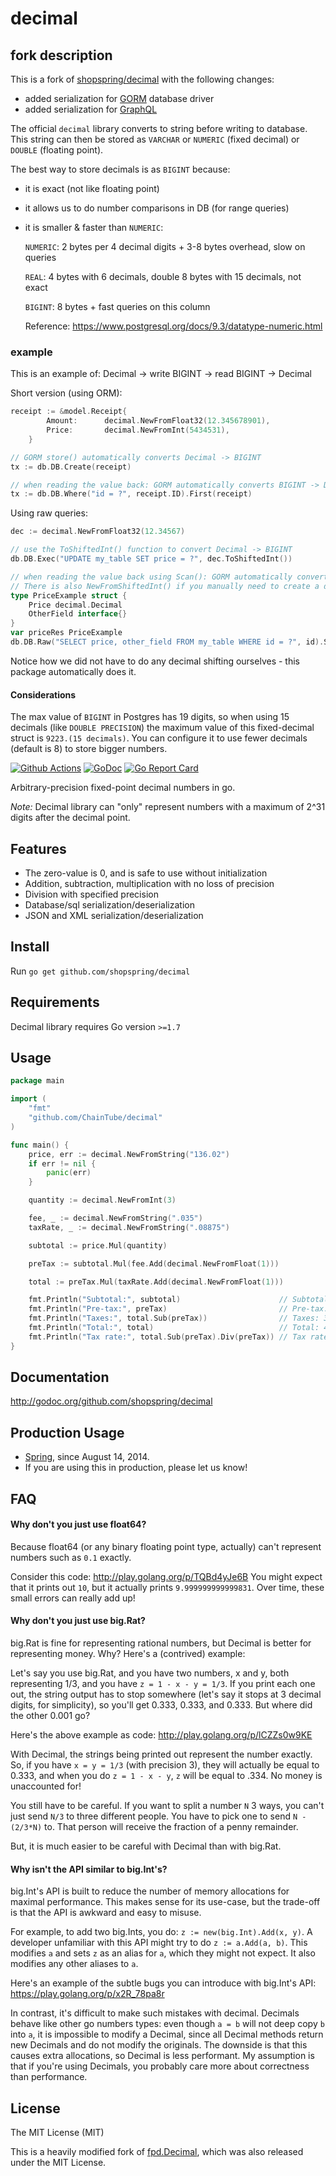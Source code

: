 # decimal

## fork description
This is a fork of [shopspring/decimal](https://github.com/shopspring/decimal)
with the following changes:

- added serialization for [GORM](https://gorm.io/) database driver
- added serialization for [GraphQL](https://github.com/99designs/gqlgen)

The official `decimal` library converts to string before writing to database. This
string can then be stored as `VARCHAR` or `NUMERIC` (fixed decimal) or `DOUBLE` (floating point).

The best way to store decimals is as `BIGINT` because:
- it is exact (not like floating point)
- it allows us to do number comparisons in DB (for range queries)
- it is smaller & faster than `NUMERIC`:

  `NUMERIC`: 2 bytes per 4 decimal digits + 3-8 bytes overhead, slow on queries

  `REAL`: 4 bytes with 6 decimals, double 8 bytes with 15 decimals, not exact

  `BIGINT`: 8 bytes + fast queries on this column

  Reference: https://www.postgresql.org/docs/9.3/datatype-numeric.html


### example
This is an example of: Decimal -> write BIGINT -> read BIGINT -> Decimal

Short version (using ORM):
```go
receipt := &model.Receipt{
		Amount:      decimal.NewFromFloat32(12.345678901),
		Price:       decimal.NewFromInt(5434531),
	}

// GORM store() automatically converts Decimal -> BIGINT	
tx := db.DB.Create(receipt)

// when reading the value back: GORM automatically converts BIGINT -> Decimal
tx := db.DB.Where("id = ?", receipt.ID).First(receipt)
```

Using raw queries:
```go
dec := decimal.NewFromFloat32(12.34567)

// use the ToShiftedInt() function to convert Decimal -> BIGINT	
db.DB.Exec("UPDATE my_table SET price = ?", dec.ToShiftedInt())

// when reading the value back using Scan(): GORM automatically converts BIGINT -> Decimal
// There is also NewFromShiftedInt() if you manually need to create a decimal from a raw DB value.
type PriceExample struct {
    Price decimal.Decimal
    OtherField interface{}
}
var priceRes PriceExample
db.DB.Raw("SELECT price, other_field FROM my_table WHERE id = ?", id).Scan(&priceRes)
```

Notice how we did not have to do any decimal shifting ourselves - this package automatically does it.

#### Considerations
The max value of `BIGINT` in Postgres has 19 digits, so when using 15 decimals (like `DOUBLE PRECISION`)
the maximum value of  this fixed-decimal struct is `9223.(15 decimals)`.
You can configure it to use fewer decimals (default is 8) to store bigger numbers.

[![Github Actions](https://github.com/shopspring/decimal/actions/workflows/ci.yml/badge.svg)](https://github.com/shopspring/decimal/actions/workflows/ci.yml)
[![GoDoc](https://godoc.org/github.com/shopspring/decimal?status.svg)](https://godoc.org/github.com/shopspring/decimal) 
[![Go Report Card](https://goreportcard.com/badge/github.com/shopspring/decimal)](https://goreportcard.com/report/github.com/shopspring/decimal)

Arbitrary-precision fixed-point decimal numbers in go.

_Note:_ Decimal library can "only" represent numbers with a maximum of 2^31 digits after the decimal point.

## Features

 * The zero-value is 0, and is safe to use without initialization
 * Addition, subtraction, multiplication with no loss of precision
 * Division with specified precision
 * Database/sql serialization/deserialization
 * JSON and XML serialization/deserialization

## Install

Run `go get github.com/shopspring/decimal`

## Requirements 

Decimal library requires Go version `>=1.7`

## Usage

```go
package main

import (
	"fmt"
	"github.com/ChainTube/decimal"
)

func main() {
	price, err := decimal.NewFromString("136.02")
	if err != nil {
		panic(err)
	}

	quantity := decimal.NewFromInt(3)

	fee, _ := decimal.NewFromString(".035")
	taxRate, _ := decimal.NewFromString(".08875")

	subtotal := price.Mul(quantity)

	preTax := subtotal.Mul(fee.Add(decimal.NewFromFloat(1)))

	total := preTax.Mul(taxRate.Add(decimal.NewFromFloat(1)))

	fmt.Println("Subtotal:", subtotal)                      // Subtotal: 408.06
	fmt.Println("Pre-tax:", preTax)                         // Pre-tax: 422.3421
	fmt.Println("Taxes:", total.Sub(preTax))                // Taxes: 37.482861375
	fmt.Println("Total:", total)                            // Total: 459.824961375
	fmt.Println("Tax rate:", total.Sub(preTax).Div(preTax)) // Tax rate: 0.08875
}
```

## Documentation

http://godoc.org/github.com/shopspring/decimal

## Production Usage

* [Spring](https://shopspring.com/), since August 14, 2014.
* If you are using this in production, please let us know!

## FAQ

#### Why don't you just use float64?

Because float64 (or any binary floating point type, actually) can't represent
numbers such as `0.1` exactly.

Consider this code: http://play.golang.org/p/TQBd4yJe6B You might expect that
it prints out `10`, but it actually prints `9.999999999999831`. Over time,
these small errors can really add up!

#### Why don't you just use big.Rat?

big.Rat is fine for representing rational numbers, but Decimal is better for
representing money. Why? Here's a (contrived) example:

Let's say you use big.Rat, and you have two numbers, x and y, both
representing 1/3, and you have `z = 1 - x - y = 1/3`. If you print each one
out, the string output has to stop somewhere (let's say it stops at 3 decimal
digits, for simplicity), so you'll get 0.333, 0.333, and 0.333. But where did
the other 0.001 go?

Here's the above example as code: http://play.golang.org/p/lCZZs0w9KE

With Decimal, the strings being printed out represent the number exactly. So,
if you have `x = y = 1/3` (with precision 3), they will actually be equal to
0.333, and when you do `z = 1 - x - y`, `z` will be equal to .334. No money is
unaccounted for!

You still have to be careful. If you want to split a number `N` 3 ways, you
can't just send `N/3` to three different people. You have to pick one to send
`N - (2/3*N)` to. That person will receive the fraction of a penny remainder.

But, it is much easier to be careful with Decimal than with big.Rat.

#### Why isn't the API similar to big.Int's?

big.Int's API is built to reduce the number of memory allocations for maximal
performance. This makes sense for its use-case, but the trade-off is that the
API is awkward and easy to misuse.

For example, to add two big.Ints, you do: `z := new(big.Int).Add(x, y)`. A
developer unfamiliar with this API might try to do `z := a.Add(a, b)`. This
modifies `a` and sets `z` as an alias for `a`, which they might not expect. It
also modifies any other aliases to `a`.

Here's an example of the subtle bugs you can introduce with big.Int's API:
https://play.golang.org/p/x2R_78pa8r

In contrast, it's difficult to make such mistakes with decimal. Decimals
behave like other go numbers types: even though `a = b` will not deep copy
`b` into `a`, it is impossible to modify a Decimal, since all Decimal methods
return new Decimals and do not modify the originals. The downside is that
this causes extra allocations, so Decimal is less performant.  My assumption
is that if you're using Decimals, you probably care more about correctness
than performance.

## License

The MIT License (MIT)

This is a heavily modified fork of [fpd.Decimal](https://github.com/oguzbilgic/fpd), which was also released under the MIT License.

